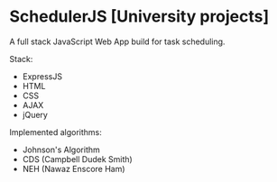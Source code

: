 # SchedulerJS [University projects]

A full stack JavaScript Web App build for task scheduling.

Stack:
- ExpressJS
- HTML
- CSS
- AJAX
- jQuery

Implemented algorithms:
- Johnson's Algorithm
- CDS (Campbell Dudek Smith)
- NEH (Nawaz Enscore Ham)
